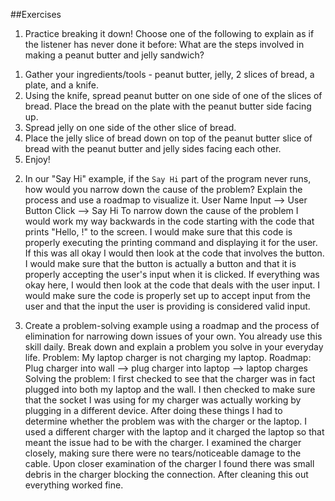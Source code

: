 ##Exercises

1. Practice breaking it down! Choose one of the following to explain as if the listener has never done it before: What are the steps involved in making a peanut butter and jelly sandwich?
  1) Gather your ingredients/tools - peanut butter, jelly, 2 slices of bread, a plate, and a knife.
  2) Using the knife, spread peanut butter on one side of one of the slices of bread. Place the bread on the plate with the peanut butter side facing up.
  3) Spread jelly on one side of the other slice of bread.
  4) Place the jelly slice of bread down on top of the peanut butter slice of bread with the peanut butter and jelly sides facing each other.
  5) Enjoy!

2. In our "Say Hi" example, if the `Say Hi` part of the program never runs, how would you narrow down the cause of the problem? Explain the process and use a roadmap to visualize it.
  User Name Input --> User Button Click --> Say Hi
  To narrow down the cause of the problem I would work my way backwards in the code starting with the code that prints "Hello, !" to the screen. I would make sure that this code is properly executing the printing command and displaying it for the user. If this was all okay I would then look at the code that involves the button. I would make sure that the button is actually a button and that it is properly accepting the user's input when it is clicked. If everything was okay here, I would then look at the code that deals with the user input. I would make sure the code is properly set up to accept input from the user and that the input the user is providing is considered valid input.

3. Create a problem-solving example using a roadmap and the process of elimination for narrowing down issues of your own. You already use this skill daily. Break down and explain a problem you solve in your everyday life.
  Problem: My laptop charger is not charging my laptop.
  Roadmap: Plug charger into wall --> plug charger into laptop --> laptop charges
  Solving the problem: I first checked to see that the charger was in fact plugged into both my laptop and the wall. I then checked to make sure that the socket I was using for my charger was actually working by plugging in a different device. After doing these things I had to determine whether the problem was with the charger or the laptop. I used a different charger with the laptop and it charged the laptop so that meant the issue had to be with the charger. I examined the charger closely, making sure there were no tears/noticeable damage to the cable. Upon closer examination of the charger I found there was small debris in the charger blocking the connection. After cleaning this out everything worked fine.
